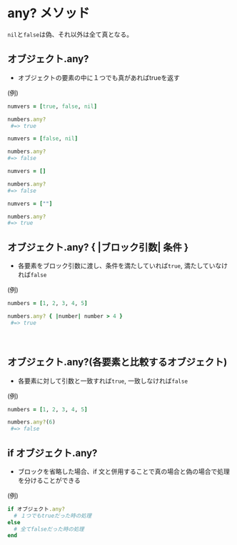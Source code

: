 # any? メソッド
`nil`と`false`は偽、それ以外は全て真となる。
  
## オブジェクト.any?
- オブジェクトの要素の中に１つでも真があればtrueを返す
  
(例)
```ruby
numvers = [true, false, nil]

numbers.any?
 #=> true
 ```
 ```ruby
 numvers = [false, nil]

numbers.any?
 #=> false
 ```
 ```ruby
 numvers = []

numbers.any?
 #=> false
 ```
 ```ruby
 numvers = [""]

numbers.any?
 #=> true
 ```
   
## オブジェクト.any? { |ブロック引数| 条件 }
- 各要素をブロック引数に渡し、条件を満たしていれば`true`, 満たしていなければ`false`
  
(例)
```ruby
numbers = [1, 2, 3, 4, 5]

numbers.any? { |number| number > 4 }
 #=> true
```
 　　
## オブジェクト.any?(各要素と比較するオブジェクト)
- 各要素に対して引数と一致すれば`true`, 一致しなければ`false`
  
(例)
```ruby
numbers = [1, 2, 3, 4, 5]

numbers.any?(6)
 #=> false
```

## if オブジェクト.any?

- ブロックを省略した場合、if 文と併用することで真の場合と偽の場合で処理を分けることができる
  
(例)
```ruby
if オブジェクト.any?
  # １つでもtrueだった時の処理
else
  # 全てfalseだった時の処理
end
```
　　
